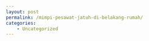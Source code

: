 ```yaml
---
layout: post
permalink: /mimpi-pesawat-jatuh-di-belakang-rumah/
categories:
    - Uncategorized
---
```



